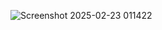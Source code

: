 ![Screenshot 2025-02-23 011422](https://github.com/user-attachments/assets/b2185de5-3413-47b8-a9a9-e3e3466606ca)

